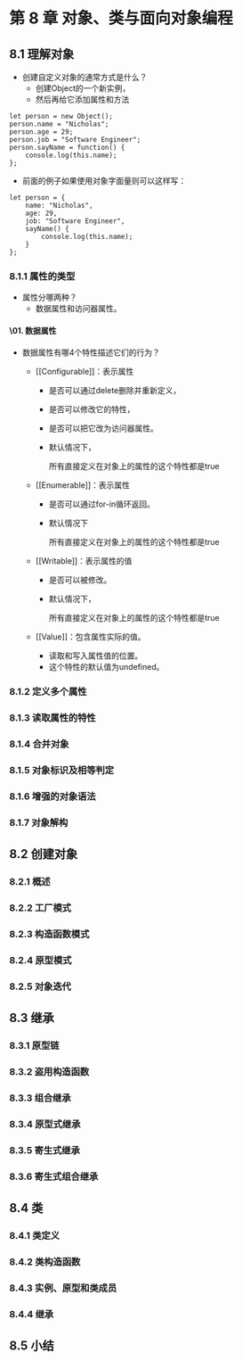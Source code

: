 # 第 8 章 对象、类与面向对象编程

## 8.1 理解对象

- 创建自定义对象的通常方式是什么？
  - 创建Object的一个新实例，
  - 然后再给它添加属性和方法

```
let person = new Object(); 
person.name = "Nicholas"; 
person.age = 29; 
person.job = "Software Engineer"; 
person.sayName = function() { 			
	console.log(this.name); 
};
```

- 前面的例子如果使用对象字面量则可以这样写：

```
let person = { 
	name: "Nicholas", 
	age: 29, 
	job: "Software Engineer", 
	sayName() { 
		console.log(this.name); 
	} 
};
```



### 8.1.1 属性的类型

- 属性分哪两种？
  - 数据属性和访问器属性。

#### \01. 数据属性 

- 数据属性有哪4个特性描述它们的行为？

  - [[Configurable]]：表示属性

    - 是否可以通过delete删除并重新定义，

    - 是否可以修改它的特性，

    - 是否可以把它改为访问器属性。

    - 默认情况下，

      所有直接定义在对象上的属性的这个特性都是true

  - [[Enumerable]]：表示属性

    - 是否可以通过for-in循环返回。

    - 默认情况下

      所有直接定义在对象上的属性的这个特性都是true 

  - [[Writable]]：表示属性的值

    - 是否可以被修改。

    - 默认情况下， 

      所有直接定义在对象上的属性的这个特性都是true

  - [[Value]]：包含属性实际的值。
    - 读取和写入属性值的位置。
    - 这个特性的默认值为undefined。

### 8.1.2 定义多个属性

### 8.1.3 读取属性的特性

### 8.1.4 合并对象

### 8.1.5 对象标识及相等判定

### 8.1.6 增强的对象语法 

### 8.1.7 对象解构 

## 8.2 创建对象 

### 8.2.1 概述 

### 8.2.2 工厂模式 

### 8.2.3 构造函数模式 

### 8.2.4 原型模式 

### 8.2.5 对象迭代 

## 8.3 继承 

### 8.3.1 原型链 

### 8.3.2 盗用构造函数 

### 8.3.3 组合继承

### 8.3.4 原型式继承 

### 8.3.5 寄生式继承

### 8.3.6 寄生式组合继承

## 8.4 类

### 8.4.1 类定义 

### 8.4.2 类构造函数 

### 8.4.3 实例、原型和类成员 

### 8.4.4 继承

## 8.5 小结 

 

